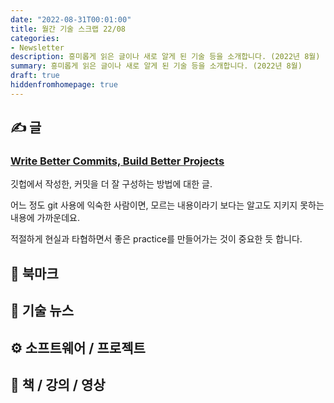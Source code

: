 ```yaml
---
date: "2022-08-31T00:01:00"
title: 월간 기술 스크랩 22/08
categories:
- Newsletter
description: 흥미롭게 읽은 글이나 새로 알게 된 기술 등을 소개합니다. (2022년 8월)
summary: 흥미롭게 읽은 글이나 새로 알게 된 기술 등을 소개합니다. (2022년 8월)
draft: true
hiddenfromhomepage: true
---
```


## ✍️ 글

### [Write Better Commits, Build Better Projects](https://github.blog/2022-06-30-write-better-commits-build-better-projects/)

깃헙에서 작성한, 커밋을 더 잘 구성하는 방법에 대한 글.

어느 정도 git 사용에 익숙한 사람이면, 모르는 내용이라기 보다는
알고도 지키지 못하는 내용에 가까운데요.

적절하게 현실과 타협하면서 좋은 practice를 만들어가는 것이 중요한 듯 합니다.

## 📌 북마크

## 📰 기술 뉴스

## ⚙️ 소프트웨어 / 프로젝트

## 📙 책 / 강의 / 영상
